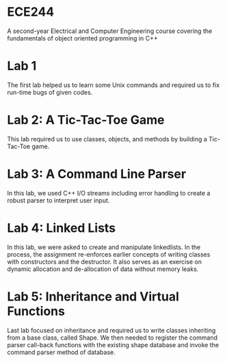 # ECE244
A second-year Electrical and Computer Engineering course covering the fundamentals of object oriented programming in C++

# Lab 1
The first lab helped us to learn some Unix commands and required us to fix run-time bugs of given codes.

# Lab 2: A Tic-Tac-Toe Game
This lab required us to use classes, objects, and methods by building a Tic-Tac-Toe game.

# Lab 3: A Command Line Parser
In this lab, we used C++ I/O streams including error handling to create a robust parser to interpret user input.

# Lab 4: Linked Lists
In this lab, we were asked to create and manipulate linkedlists.  In the process,  the assignment re-enforces earlier concepts of writing classes with constructors and the destructor. It also serves as an exercise on dynamic allocation and de-allocation of data without memory leaks. 

# Lab 5: Inheritance and Virtual Functions
Last lab focused on inheritance and required us to write classes inheriting from a base class, called Shape. We then needed to register the command parser call-back functions with the existing shape database and invoke the command parser method of database.
